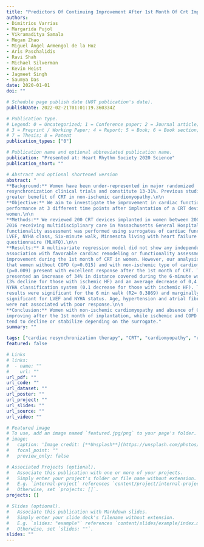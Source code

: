 ```yaml
---
title: "Predictors Of Continuing Improvement After 1st Month Of Crt Implantation In Women With Heart Failure (Hf)"
authors: 
- Dimitrios Varrias
- Margarida Pujol
- Vikramaditya Samala
- Megan Zhao
- Miguel Ángel Armengol de la Hoz
- Aris Paschalidis
- Ravi Shah
- Michael Silverman
- Kevin Heist
- Jagmeet Singh
- Saumya Das
date: 2020-01-01
doi: ""

# Schedule page publish date (NOT publication's date).
publishDate: 2022-02-21T01:01:19.360334Z

# Publication type.
# Legend: 0 = Uncategorized; 1 = Conference paper; 2 = Journal article;
# 3 = Preprint / Working Paper; 4 = Report; 5 = Book; 6 = Book section;
# 7 = Thesis; 8 = Patent
publication_types: ["0"]

# Publication name and optional abbreviated publication name.
publication: "Presented at: Heart Rhythm Society 2020 Science"
publication_short: ""

# Abstract and optional shortened version
abstract: "
**Background:** Women have been under-represented in major randomized
resynchronization clinical trials and constitute 13-31%. Previous studies show
greater benefit of CRT in non-ischemic cardiomyopathy.\n\n
**Objective:** We aim to investigate the improvement in cardiac function and
performance at 3 different time points after implantation of a CRT device in
women.\n\n
**Methods:** We reviewed 200 CRT devices implanted in women between 2004 and
2016 receiving multidisciplinary care in Massachusetts General Hospital. Patient
functionality assessment was performed using surrogates of cardiac function:
LVEF, NYHA class, Six-minute walk, Minnesota living with heart failure
questionnaire (MLHFQ).\n\n
**Results:** A multivariate regression model did not show any independent
association with favorable cardiac remodeling or functionality assessment
improvement during the 1st month of CRT in women. However, our analysis showed
that women without COPD (p=0.015) and with non-ischemic type of cardiomyopathy
(p=0.009) present with excellent response after the 1st month of CRT. They
presented an increase of 34% in distance covered during the 6-minute walk test,
(3% decline for those with ischemic HF) and an average decrease of 0,4 in their
NYHA classification system (0.1 decrease for those with ischemic HF). These
results were significant for the 6 min walk (R2= 0.3869) and marginally
significant for LVEF and NYHA status. Age, hypertension and atrial fibrillation
were not associated with poor response.\n\n
**Conclusion:** Women with non-ischemic cardiomyopathy and absence of COPD keep
improving after the 1st month of implantation, while ischemic and COPD patients
tend to decline or stabilize depending on the surrogate."
summary: ""

tags: ["cardiac resynchronization therapy", "CRT", "cardiomyopathy", "regression"]
featured: false

# Links
# links:
#  - name: ""
#    url: ""
url_pdf: ""
url_code: ""
url_dataset: ""
url_poster: ""
url_project: ""
url_slides: ""
url_source: ""
url_video: ""

# Featured image
# To use, add an image named `featured.jpg/png` to your page's folder. 
# image:
#   caption: 'Image credit: [**Unsplash**](https://unsplash.com/photos/jdD8gXaTZsc)'
#   focal_point: ""
#   preview_only: false

# Associated Projects (optional).
#   Associate this publication with one or more of your projects.
#   Simply enter your project's folder or file name without extension.
#   E.g. `internal-project` references `content/project/internal-project/index.md`.
#   Otherwise, set `projects: []`.
projects: []

# Slides (optional).
#   Associate this publication with Markdown slides.
#   Simply enter your slide deck's filename without extension.
#   E.g. `slides: "example"` references `content/slides/example/index.md`.
#   Otherwise, set `slides: ""`.
slides: ""
---
```

